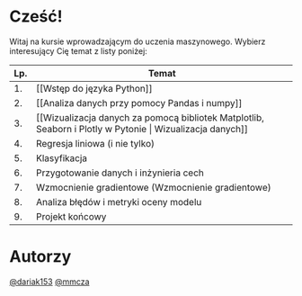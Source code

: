 # Cześć! 

Witaj na kursie wprowadzającym do uczenia maszynowego. Wybierz interesujący Cię temat z listy poniżej:

| Lp. | Temat                                                                                                     |
| --- | --------------------------------------------------------------------------------------------------------- |
| 1.  | [[Wstęp do języka Python]]                                                                                |
| 2.  | [[Analiza danych przy pomocy Pandas i numpy]]                                                             |
| 3.  | [[Wizualizacja danych za pomocą bibliotek Matplotlib, Seaborn i Plotly w Pytonie \| Wizualizacja danych]] |
| 4.  | Regresja liniowa (i nie tylko)                                                                            |
| 5.  | Klasyfikacja                                                                                              |
| 6.  | Przygotowanie danych i inżynieria cech                                                                    |
| 7.  | Wzmocnienie gradientowe (Wzmocnienie gradientowe)                                                         |
| 8.  | Analiza błędów i metryki oceny modelu                                                                     |
| 9.  | Projekt końcowy                                                                                           |

# Autorzy
[@dariak153](https://github.com/dariak153)
[@mmcza](https://github.com/mmcza)
